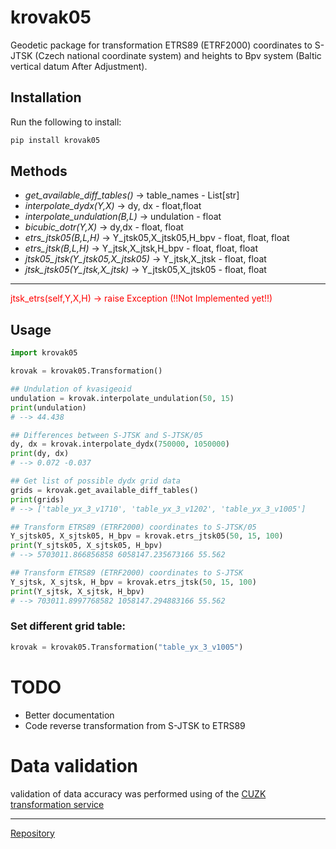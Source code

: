# krovak05

Geodetic package for transformation ETRS89 (ETRF2000) coordinates to S-JTSK (Czech national coordinate system)
and heights to Bpv system (Baltic vertical datum After Adjustment).

## Installation

Run the following to install:

```python
pip install krovak05 
```

## Methods

- *get_available_diff_tables()* -> table_names  - List[str]
- *interpolate_dydx(Y,X)* -> dy, dx - float,float
- *interpolate_undulation(B,L)* -> undulation - float
- *bicubic_dotr(Y,X)* -> dy,dx - float, float
- *etrs_jtsk05(B,L,H)* -> Y_jtsk05,X_jtsk05,H_bpv - float, float, float
- *etrs_jtsk(B,L,H)* -> Y_jtsk,X_jtsk,H_bpv - float, float, float
- *jtsk05_jtsk(Y_jtsk05,X_jtsk05)* -> Y_jtsk,X_jtsk - float, float
- *jtsk_jtsk05(Y_jtsk,X_jtsk)* -> Y_jtsk05,X_jtsk05 - float, float

---
<span style="color:red">
jtsk_etrs(self,Y,X,H) -> raise Exception (!!Not Implemented yet!!)
</span>


## Usage

```python
import krovak05

krovak = krovak05.Transformation()

## Undulation of kvasigeoid
undulation = krovak.interpolate_undulation(50, 15)
print(undulation)
# --> 44.438

## Differences between S-JTSK and S-JTSK/05
dy, dx = krovak.interpolate_dydx(750000, 1050000)
print(dy, dx)
# --> 0.072 -0.037

## Get list of possible dydx grid data
grids = krovak.get_available_diff_tables()
print(grids)
# --> ['table_yx_3_v1710', 'table_yx_3_v1202', 'table_yx_3_v1005']

## Transform ETRS89 (ETRF2000) coordinates to S-JTSK/05
Y_sjtsk05, X_sjtsk05, H_bpv = krovak.etrs_jtsk05(50, 15, 100)
print(Y_sjtsk05, X_sjtsk05, H_bpv)
# --> 5703011.866856858 6058147.235673166 55.562

## Transform ETRS89 (ETRF2000) coordinates to S-JTSK
Y_sjtsk, X_sjtsk, H_bpv = krovak.etrs_jtsk(50, 15, 100)
print(Y_sjtsk, X_sjtsk, H_bpv)
# --> 703011.8997768582 1058147.294883166 55.562
```

### Set different grid table:

```python
krovak = krovak05.Transformation("table_yx_3_v1005")
```

# TODO
- Better documentation
- Code reverse transformation from S-JTSK to ETRS89

# Data validation
validation of data accuracy was performed using of the [CUZK transformation service](https://geoportal.cuzk.cz/(S(idlg1tno0nodmoby14poaa1d))/Default.aspx?mode=TextMeta&text=wcts&menu=19)


---
[Repository](https://github.com/SteveeH/krovak05)
